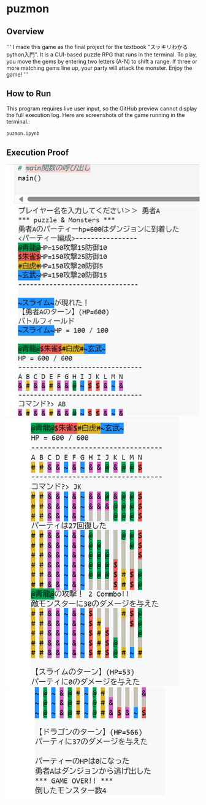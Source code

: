 # puzmon
## Overview
'''
I made this game as the final project for the textbook "スッキリわかるpython入門". 
It is a CUI-based puzzle RPG that runs in the terminal. 
To play, you move the gems by entering two letters (A-N) to shift a range. 
If three or more matching gems line up, your party will attack the monster. 
Enjoy the game!
'''

## How to Run
This program requires live user input, so the GitHub preview cannot display the full execution log. 
Here are screenshots of the game running in the terminal.:
```python
puzmon.ipynb
```
## Execution Proof
![Execution Proof](puzmon_start.png)
![Execution Proof](puzmon_battle.png)
![Execution Proof](puzmon_gameover.png)
